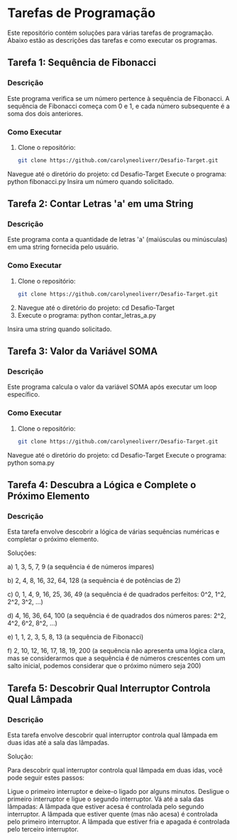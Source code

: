 # Tarefas de Programação

Este repositório contém soluções para várias tarefas de programação. Abaixo estão as descrições das tarefas e como executar os programas.

## Tarefa 1: Sequência de Fibonacci

### Descrição
Este programa verifica se um número pertence à sequência de Fibonacci. A sequência de Fibonacci começa com 0 e 1, e cada número subsequente é a soma dos dois anteriores.

### Como Executar
1. Clone o repositório:
   ```sh
   git clone https://github.com/carolyneoliverr/Desafio-Target.git
Navegue até o diretório do projeto:
cd Desafio-Target
Execute o programa:
python fibonacci.py
Insira um número quando solicitado.

## Tarefa 2: Contar Letras 'a' em uma String
### Descrição
Este programa conta a quantidade de letras 'a' (maiúsculas ou minúsculas) em uma string fornecida pelo usuário.

### Como Executar
1. Clone o repositório:
   ```sh
   git clone https://github.com/carolyneoliverr/Desafio-Target.git
2. Navegue até o diretório do projeto:
cd Desafio-Target
3. Execute o programa: 
python contar_letras_a.py


Insira uma string quando solicitado.


## Tarefa 3: Valor da Variável SOMA
### Descrição
Este programa calcula o valor da variável SOMA após executar um loop específico.

### Como Executar
1. Clone o repositório:
   ```sh
   git clone https://github.com/carolyneoliverr/Desafio-Target.git
Navegue até o diretório do projeto:
cd Desafio-Target
Execute o programa:
python soma.py


## Tarefa 4: Descubra a Lógica e Complete o Próximo Elemento
### Descrição
Esta tarefa envolve descobrir a lógica de várias sequências numéricas e completar o próximo elemento.

Soluções:

a) 1, 3, 5, 7, 9 (a sequência é de números ímpares)

b) 2, 4, 8, 16, 32, 64, 128 (a sequência é de potências de 2)

c) 0, 1, 4, 9, 16, 25, 36, 49 (a sequência é de quadrados perfeitos: 0^2, 1^2, 2^2, 3^2, ...)

d) 4, 16, 36, 64, 100 (a sequência é de quadrados dos números pares: 2^2, 4^2, 6^2, 8^2, ...)

e) 1, 1, 2, 3, 5, 8, 13 (a sequência de Fibonacci)

f) 2, 10, 12, 16, 17, 18, 19, 200 (a sequência não apresenta uma lógica clara, mas se considerarmos que a sequência é de números crescentes com um salto inicial, podemos considerar que o próximo número seja 200)

## Tarefa 5: Descobrir Qual Interruptor Controla Qual Lâmpada
### Descrição
Esta tarefa envolve descobrir qual interruptor controla qual lâmpada em duas idas até a sala das lâmpadas.

Solução:

Para descobrir qual interruptor controla qual lâmpada em duas idas, você pode seguir estes passos:

Ligue o primeiro interruptor e deixe-o ligado por alguns minutos.
Desligue o primeiro interruptor e ligue o segundo interruptor.
Vá até a sala das lâmpadas:
A lâmpada que estiver acesa é controlada pelo segundo interruptor.
A lâmpada que estiver quente (mas não acesa) é controlada pelo primeiro interruptor.
A lâmpada que estiver fria e apagada é controlada pelo terceiro interruptor.
